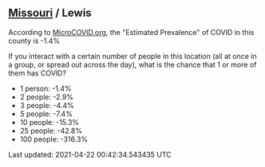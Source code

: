 
## [Missouri](/united-states/missouri) / Lewis

According to [MicroCOVID.org](http://microcovid.org),
the "Estimated Prevalence" of COVID in this county is -1.4%

If you interact with a certain number of people in this location
(all at once in a group, or spread out across the day), what is the chance that
1 or more of them has COVID?

- 1 person: -1.4%
- 2 people: -2.9%
- 3 people: -4.4%
- 5 people: -7.4%
- 10 people: -15.3%
- 25 people: -42.8%
- 100 people: -316.3%

Last updated: 2021-04-22 00:42:34.543435 UTC
